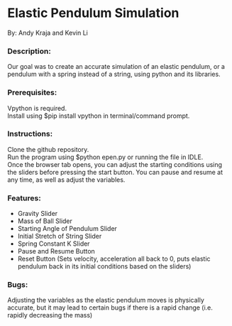 # Elastic Pendulum Simulation
By: Andy Kraja and Kevin Li

### Description:
Our goal was to create an accurate simulation of an elastic pendulum, or a pendulum with a spring instead of a string, using python and its libraries.

### Prerequisites:
Vpython is required.  
Install using $pip install vpython in terminal/command prompt.

### Instructions:
Clone the github repository.  
Run the program using $python epen.py or running the file in IDLE.  
Once the browser tab opens, you can adjust the starting conditions using the sliders before pressing the start button. You can pause and resume at any time, as well as adjust the variables.

### Features:
  - Gravity Slider
  - Mass of Ball Slider
  - Starting Angle of Pendulum Slider
  - Initial Stretch of String Slider
  - Spring Constant K Slider
  - Pause and Resume Button
  - Reset Button (Sets velocity, acceleration all back to 0, puts elastic pendulum back in its initial conditions based on the sliders)
### Bugs:
Adjusting the variables as the elastic pendulum moves is physically accurate, but it may lead to certain bugs if there is a rapid change (i.e. rapidly decreasing the mass)
